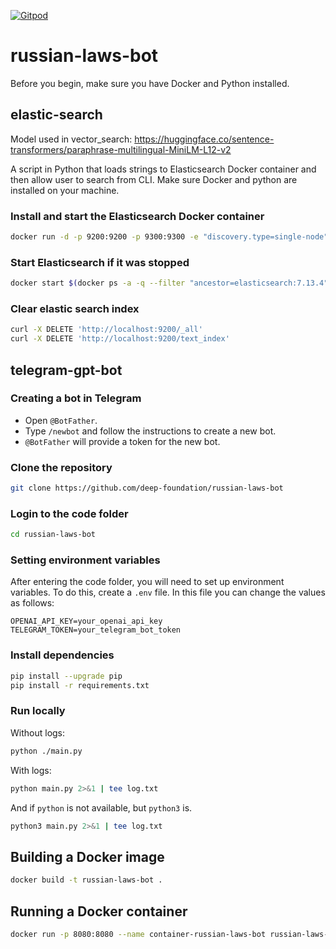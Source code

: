 [![Gitpod](https://img.shields.io/badge/Gitpod-ready--to--code-blue?logo=gitpod)](https://gitpod.io/#https://github.com/deep-foundation/russian-laws-bot)

# russian-laws-bot

Before you begin, make sure you have Docker and Python installed.

## elastic-search

Model used in vector_search: https://huggingface.co/sentence-transformers/paraphrase-multilingual-MiniLM-L12-v2

A script in Python that loads strings to Elasticsearch Docker container and then allow user to search from CLI. Make sure Docker and python are installed on your machine.

### Install and start the Elasticsearch Docker container

```bash
docker run -d -p 9200:9200 -p 9300:9300 -e "discovery.type=single-node" elasticsearch:7.13.4 --restart=always
```

### Start Elasticsearch if it was stopped
```bash
docker start $(docker ps -a -q --filter "ancestor=elasticsearch:7.13.4")
```

### Clear elastic search index

```bash
curl -X DELETE 'http://localhost:9200/_all'
curl -X DELETE 'http://localhost:9200/text_index'
```

## telegram-gpt-bot

### Creating a bot in Telegram
- Open `@BotFather`.
- Type `/newbot` and follow the instructions to create a new bot.
- `@BotFather` will provide a token for the new bot.

### Clone the repository
```bash
git clone https://github.com/deep-foundation/russian-laws-bot
```

### Login to the code folder
```bash
cd russian-laws-bot
```

### Setting environment variables
After entering the code folder, you will need to set up environment variables. To do this, create a `.env` file. In this file you can change the values as follows:
```env
OPENAI_API_KEY=your_openai_api_key
TELEGRAM_TOKEN=your_telegram_bot_token
```

### Install dependencies

```bash
pip install --upgrade pip
pip install -r requirements.txt
```

### Run locally

Without logs:

```bash
python ./main.py
```

With logs:

```bash
python main.py 2>&1 | tee log.txt
```

And if `python` is not available, but `python3` is.
```bash
python3 main.py 2>&1 | tee log.txt
```

## Building a Docker image
```bash
docker build -t russian-laws-bot .
```

## Running a Docker container
```bash
docker run -p 8080:8080 --name container-russian-laws-bot russian-laws-bot
```
